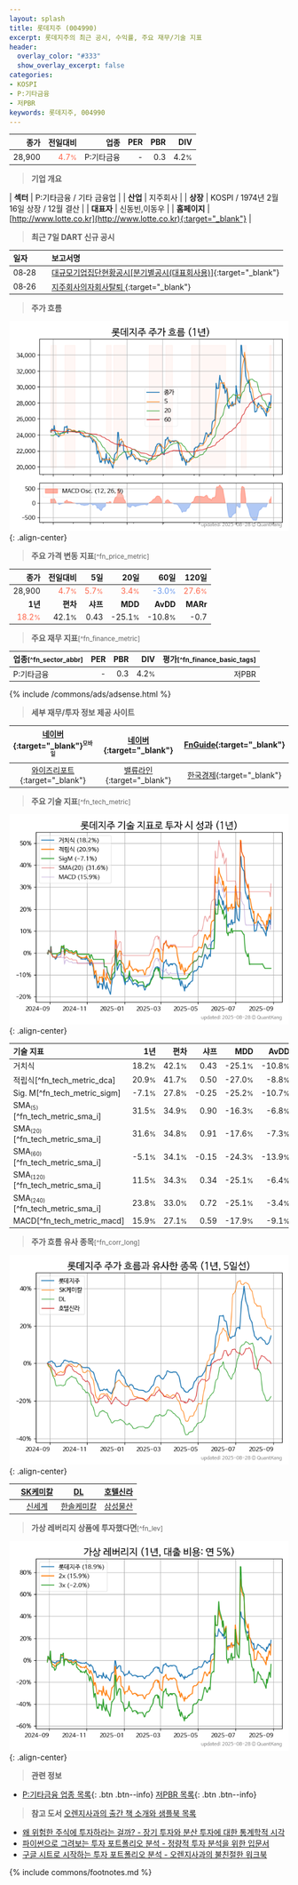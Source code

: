 ```yaml
---
layout: splash
title: 롯데지주 (004990)
excerpt: 롯데지주의 최근 공시, 수익률, 주요 재무/기술 지표
header:
  overlay_color: "#333"
  show_overlay_excerpt: false
categories:
- KOSPI
- P:기타금융
- 저PBR
keywords: 롯데지주, 004990
---
```


| **종가** | **전일대비** | **업종** | **PER** | **PBR** | **DIV** |
| -------: | -----------: | -------: | ------: | ------: | ------: |
| 28,900 | <span style="color: tomato">4.7<small>%</small></span> | P:기타금융 | - | 0.3 | 4.2<small>%</small> |

<!-- more -->


> **기업 개요**<a id="company"></a>

| <span style="white-space:nowrap;">**섹터**</span> | P:기타금융 / 기타 금융업 |
| <span style="white-space:nowrap;">**산업**</span> | 지주회사 |
| <span style="white-space:nowrap;">**상장**</span> | KOSPI / 1974년 2월 16일 상장 / 12월 결산 |
| <span style="white-space:nowrap;">**대표자**</span> | 신동빈,이동우 |
| <span style="white-space:nowrap;">**홈페이지**</span> | [http://www.lotte.co.kr](http://www.lotte.co.kr){:target="_blank"} |


> **최근 7일 DART 신규 공시**<a id="dart"></a>

| **일자** |      | **보고서명** |
| :------- | :--- | :----------- |
| 08&#x2011;28 | | [대규모기업집단현황공시[분기별공시(대표회사용)]](https://dart.fss.or.kr/dsaf001/main.do?rcpNo=20250828000526){:target="_blank"} |
| 08&#x2011;26 | | [지주회사의자회사탈퇴              ](https://dart.fss.or.kr/dsaf001/main.do?rcpNo=20250826800493){:target="_blank"} |


> **주가 흐름**<a id="price"></a>

![004990](/stock/images/004990.png){: .align-center}


> **주요 가격 변동 지표**<small>[^fn_price_metric]</small>

| **종가** | **전일대비** | **5일** | **20일** | **60일** | **120일** |
| -------: | -----------: | ------: | -------: | -------: | --------: |
| 28,900 | <span style="color: tomato">4.7<small>%</small></span> | <span style="color: tomato">5.7<small>%</small></span> | <span style="color: tomato">3.4<small>%</small></span> | <span style="color: cornflowerblue">-3.0<small>%</small></span> | <span style="color: tomato">27.6<small>%</small></span> |
| **1년** | **편차** | **샤프** | **MDD** | **AvDD** | **MARr** |
| <span style="color: tomato">18.2<small>%</small></span> | 42.1<small>%</small> | 0.43 | -25.1<small>%</small> | -10.8<small>%</small> | -0.7 |


> **주요 재무 지표**<small>[^fn_finance_metric]</small>

| **업종**<small>[^fn_sector_abbr]</small> | **PER** | **PBR** | **DIV** | **평가**<small>[^fn_finance_basic_tags]</small> |
| :--------------------------------------- | ------: | ------: | ------: | ----------------------------------------------: |
| P:기타금융 | - | 0.3 | 4.2<small>%</small> | 저PBR |



{% include /commons/ads/adsense.html %}

> **세부 재무/투자 정보 제공 사이트**

| [네이버](https://m.stock.naver.com/domestic/stock/004990/finance/summary){:target="_blank"}<sup><small>모바일</small></sup> | [네이버](https://finance.naver.com/item/coinfo.naver?code=004990){:target="_blank"} | [FnGuide](https://comp.fnguide.com/SVO2/ASP/SVD_Invest.asp?gicode=A004990&MenuYn=Y){:target="_blank"} |
| :---: | :---: | :---: |
| [와이즈리포트](https://comp.wisereport.co.kr/company/c1040001.aspx?cmp_cd=004990){:target="_blank"} | [밸류라인](https://www.valueline.co.kr/finance/summary/004990){:target="_blank"} | [한국경제](https://markets.hankyung.com/stock/004990/financial-summary){:target="_blank"} |


> **주요 기술 지표**<small>[^fn_tech_metric]</small>


![004990](/stock/images/004990_tech.png){: .align-center}

| **기술 지표** | **1년** | **편차** | **샤프** | **MDD** | **AvDD** |
| :------------ | ------: | -----------: | -------: | ------: | -------: |
| 거치식 | 18.2<small>%</small> | 42.1<small>%</small> | 0.43 | -25.1<small>%</small> | -10.8<small>%</small> |
| 적립식[^fn_tech_metric_dca] | 20.9<small>%</small> | 41.7<small>%</small> | 0.50 | -27.0<small>%</small> | -8.8<small>%</small> |
| Sig. M[^fn_tech_metric_sigm] | -7.1<small>%</small> | 27.8<small>%</small> | -0.25 | -25.2<small>%</small> | -10.7<small>%</small> |
| SMA<small><sub>(5)</sub></small>[^fn_tech_metric_sma_i] | 31.5<small>%</small> | 34.9<small>%</small> | 0.90 | -16.3<small>%</small> | -6.8<small>%</small> |
| SMA<small><sub>(20)</sub></small>[^fn_tech_metric_sma_i] | 31.6<small>%</small> | 34.8<small>%</small> | 0.91 | -17.6<small>%</small> | -7.3<small>%</small> |
| SMA<small><sub>(60)</sub></small>[^fn_tech_metric_sma_i] | -5.1<small>%</small> | 34.1<small>%</small> | -0.15 | -24.3<small>%</small> | -13.9<small>%</small> |
| SMA<small><sub>(120)</sub></small>[^fn_tech_metric_sma_i] | 11.5<small>%</small> | 34.3<small>%</small> | 0.34 | -25.1<small>%</small> | -6.4<small>%</small> |
| SMA<small><sub>(240)</sub></small>[^fn_tech_metric_sma_i] | 23.8<small>%</small> | 33.0<small>%</small> | 0.72 | -25.1<small>%</small> | -3.4<small>%</small> |
| MACD[^fn_tech_metric_macd] | 15.9<small>%</small> | 27.1<small>%</small> | 0.59 | -17.9<small>%</small> | -9.1<small>%</small> |


> **주가 흐름 유사 종목**<a id="corr"></a><small>[^fn_corr_long]</small>

![004990](/stock/images/004990_corr.png){: .align-center}

|       | [SK케미칼](/285130/) | [DL](/000210/) | [호텔신라](/008770/) |
| :---: | :------------------------------------: | :------------------------------------: | :------------------------------------: |
|       | [신세계](/004170/) | [한솔케미칼](/014680/) | [삼성물산](/028260/) |


> **가상 레버리지 상품에 투자했다면**<a id="2x"></a><small>[^fn_lev]</small>

![004990](/stock/images/004990_2x.png){: .align-center}


> **관련 정보**

- [P:기타금융 업종 목록](/stats/sector/kospi_업종_기타금융_종목/){: .btn .btn--info} [저PBR 목록](/fn/fn_low_pbr/){: .btn .btn--info}

> **참고 도서** [오렌지사과의 출간 책 소개와 샘플북 목록](https://kongdori.tistory.com/691)

- [왜 위험한 주식에 투자하라는 걸까? - 장기 투자와 분산 투자에 대한 통계학적 시각](https://kongdori.tistory.com/421)
- [파이썬으로 그려보는 투자 포트폴리오 분석  - 정량적 투자 분석을 위한 입문서](https://kongdori.tistory.com/643)
- [구글 시트로 시작하는 투자 포트폴리오 분석 - 오렌지사과의 불친절한 워크북](https://kongdori.tistory.com/449)


{% include commons/footnotes.md %}